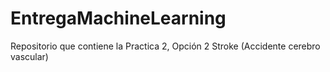 # EntregaMachineLearning
Repositorio que contiene la Practica 2, Opción 2 Stroke (Accidente cerebro vascular)

